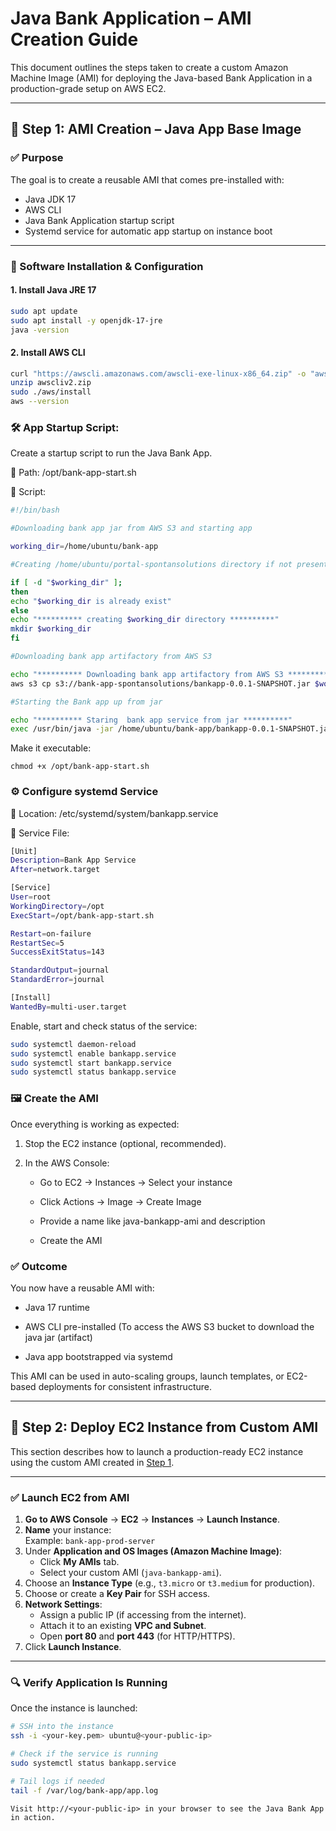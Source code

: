 # Java Bank Application – AMI Creation Guide

This document outlines the steps taken to create a custom Amazon Machine Image (AMI) for deploying the Java-based Bank Application in a production-grade setup on AWS EC2.

---

## 📌 Step 1: AMI Creation – Java App Base Image

### ✅ Purpose
The goal is to create a reusable AMI that comes pre-installed with:
- Java JDK 17
- AWS CLI
- Java Bank Application startup script
- Systemd service for automatic app startup on instance boot

---

### 🔧 Software Installation & Configuration

#### 1. Install Java JRE 17
```bash
sudo apt update
sudo apt install -y openjdk-17-jre
java -version
```

#### 2. Install AWS CLI

```bash
curl "https://awscli.amazonaws.com/awscli-exe-linux-x86_64.zip" -o "awscliv2.zip"
unzip awscliv2.zip
sudo ./aws/install
aws --version
```

### 🛠️ App Startup Script:

Create a startup script to run the Java Bank App.

📁 Path:
/opt/bank-app-start.sh

📜 Script:
```bash
#!/bin/bash

#Downloading bank app jar from AWS S3 and starting app

working_dir=/home/ubuntu/bank-app

#Creating /home/ubuntu/portal-spontansolutions directory if not present

if [ -d "$working_dir" ];
then
echo "$working_dir is already exist"
else
echo "********** creating $working_dir directory **********"
mkdir $working_dir
fi

#Downloading bank app artifactory from AWS S3

echo "********** Downloading bank app artifactory from AWS S3 **********"
aws s3 cp s3://bank-app-spontansolutions/bankapp-0.0.1-SNAPSHOT.jar $working_dir

#Starting the Bank app up from jar

echo "********** Staring  bank app service from jar **********"
exec /usr/bin/java -jar /home/ubuntu/bank-app/bankapp-0.0.1-SNAPSHOT.jar >> /var/log/bank-app/app.log 2>&1
```
Make it executable:

`chmod +x /opt/bank-app-start.sh`

### ⚙️ Configure systemd Service
📁 Location:
/etc/systemd/system/bankapp.service

📜 Service File:
```bash
[Unit]
Description=Bank App Service
After=network.target

[Service]
User=root
WorkingDirectory=/opt
ExecStart=/opt/bank-app-start.sh

Restart=on-failure
RestartSec=5
SuccessExitStatus=143

StandardOutput=journal
StandardError=journal

[Install]
WantedBy=multi-user.target
```
Enable, start and check status of the service:
```bash
sudo systemctl daemon-reload
sudo systemctl enable bankapp.service
sudo systemctl start bankapp.service
sudo systemctl status bankapp.service
```

### 🖼️ Create the AMI
Once everything is working as expected:

1. Stop the EC2 instance (optional, recommended).

2. In the AWS Console:

   *  Go to EC2 → Instances → Select your instance

   *  Click Actions → Image → Create Image

   *  Provide a name like java-bankapp-ami and description

   *  Create the AMI

### ✅ Outcome
You now have a reusable AMI with:

  *  Java 17 runtime

  *  AWS CLI pre-installed (To access the AWS S3 bucket to download the java jar (artifact)

  * Java app bootstrapped via systemd

This AMI can be used in auto-scaling groups, launch templates, or EC2-based deployments for consistent infrastructure.

---

## 🚀 Step 2: Deploy EC2 Instance from Custom AMI

This section describes how to launch a production-ready EC2 instance using the custom AMI created in [Step 1](#-step-1-ami-creation--java-app-base-image).

---

### ✅ Launch EC2 from AMI

1. **Go to AWS Console** → **EC2** → **Instances** → **Launch Instance**.
2. **Name** your instance:  
   Example: `bank-app-prod-server`
3. Under **Application and OS Images (Amazon Machine Image)**:
   - Click **My AMIs** tab.
   - Select your custom AMI (`java-bankapp-ami`).
4. Choose an **Instance Type** (e.g., `t3.micro` or `t3.medium` for production).
5. Choose or create a **Key Pair** for SSH access.
6. **Network Settings**:
   - Assign a public IP (if accessing from the internet).
   - Attach it to an existing **VPC and Subnet**.
   - Open **port 80** and **port 443** (for HTTP/HTTPS).
7. Click **Launch Instance**.

---
### 🔍 Verify Application Is Running

Once the instance is launched:

```bash
# SSH into the instance
ssh -i <your-key.pem> ubuntu@<your-public-ip>

# Check if the service is running
sudo systemctl status bankapp.service

# Tail logs if needed
tail -f /var/log/bank-app/app.log
```
`Visit http://<your-public-ip> in your browser to see the Java Bank App in action.`

